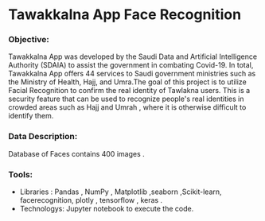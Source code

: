 # Tawakkalna App Face Recognition



### Objective:
Tawakkalna App was developed by the Saudi Data and Artificial Intelligence Authority (SDAIA) to assist the government in combating Covid-19. In total, Tawakkalna App offers 44 services to Saudi government ministries such as the Ministry of Health, Hajj, and Umra.The goal of this project is to utilize Facial Recognition to confirm the real identity of Tawlakna users. This is a security feature that can be used to recognize people's real identities in crowded areas such as Hajj and Umrah , where it is otherwise difficult to identify them.

### Data Description:
Database of Faces contains 400 images .


### Tools:
* Libraries : Pandas , NumPy , Matplotlib ,seaborn ,Scikit-learn, facerecognition, plotly , tensorflow , keras .
* Technologys: Jupyter notebook to execute the code. 
